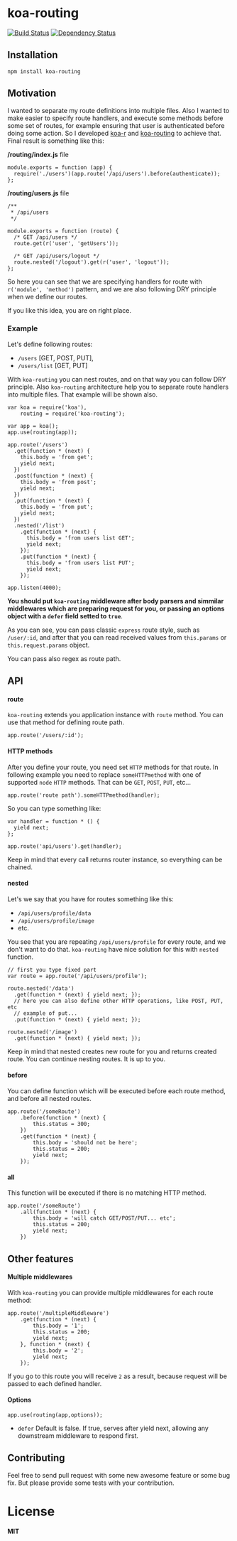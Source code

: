 koa-routing
================
[![Build Status](https://travis-ci.org/ivpusic/koa-routing.svg?branch=master)](https://travis-ci.org/ivpusic/koa-routing)
[![Dependency Status](https://gemnasium.com/ivpusic/koa-routing.svg)](https://gemnasium.com/ivpusic/koa-routing)
## Installation
```
npm install koa-routing
```

## Motivation

I wanted to separate my route definitions into multiple files. Also I wanted to make easier to specify route handlers, and execute some methods before some set of routes, for example ensuring that user is authenticated before doing some action. So I developed [koa-r](https://github.com/ivpusic/koa-r) and [koa-routing](https://github.com/ivpusic/koa-routing) to achieve that. Final result is something like this:

**/routing/index.js** file
```
module.exports = function (app) {
  require('./users')(app.route('/api/users').before(authenticate));
};
```

**/routing/users.js** file
```
/**
 * /api/users
 */

module.exports = function (route) {
  /* GET /api/users */
  route.get(r('user', 'getUsers'));

  /* GET /api/users/logout */
  route.nested('/logout').get(r('user', 'logout'));
};
```

So here you can see that we are specifying handlers for route with ``r('module', 'method')`` pattern, and we are also following DRY principle when we define our routes.

If you like this idea, you are on right place.

### Example

Let's define following routes:
- ``/users`` [GET, POST, PUT],
- ``/users/list`` [GET, PUT]

With ``koa-routing`` you can nest routes, and on that way you can follow DRY principle.
Also ``koa-routing`` architecture help you to separate route handlers into multiple files. That example will be shown also.

```
var koa = require('koa'),
	routing = require('koa-routing');

var app = koa();
app.use(routing(app));

app.route('/users')
  .get(function * (next) {
    this.body = 'from get';
    yield next;
  })
  .post(function * (next) {
    this.body = 'from post';
    yield next;
  })
  .put(function * (next) {
    this.body = 'from put';
    yield next;
  })
  .nested('/list')
    .get(function * (next) {
      this.body = 'from users list GET';
      yield next;
    });
    .put(function * (next) {
      this.body = 'from users list PUT';
      yield next;
    });

app.listen(4000);
```
**You should put ``koa-routing`` middleware after body parsers and simmilar middlewares which are preparing request for you, or passing an options object with a ``defer`` field setted to ``true``**.

As you can see, you can pass classic ``express`` route style, such as ``/user/:id``, and after that you can read received values from ``this.params`` or ``this.request.params`` object.

You can pass also regex as route path.

## API

#### route
``koa-routing`` extends you application instance with ``route`` method.
You can use that method for defining route path.

```
app.route('/users/:id');
```

#### HTTP methods

After you define your route, you need set ``HTTP`` methods for that route.
In following example you need to replace ``someHTTPmethod`` with one of supported
``node`` ``HTTP`` methods. That can be ``GET``, ``POST``, ``PUT``, etc...

```
app.route('route path').someHTTPmethod(handler);
```

So you can type something like:
```
var handler = function * () {
  yield next;
};

app.route('api/users').get(handler);
```

Keep in mind that every call returns router instance, so everything can be chained.

#### nested

Let's we say that you have for routes something like this:
- ``/api/users/profile/data``
- ``/api/users/profile/image``
- etc.

You see that you are repeating ``/api/users/profile`` for every route, and we don't want to do that.
``koa-routing`` have nice solution for this with ``nested`` function.

```
// first you type fixed part
var route = app.route('/api/users/profile');

route.nested('/data')
  .get(function * (next) { yield next; });
  // here you can also define other HTTP operations, like POST, PUT, etc
  // example of put...
  .put(function * (next) { yield next; });

route.nested('/image')
  .get(function * (next) { yield next; });
```

Keep in mind that nested creates new route for you and returns created route. You can continue nesting routes. It is up to you.

#### before

You can define function which will be executed before each route method, and before all nested routes.
```
app.route('/someRoute')
	.before(function * (next) {
		this.status = 300;
	})
	.get(function * (next) {
		this.body = 'should not be here';
		this.status = 200;
		yield next;
	});
```

#### all

This function will be executed if there is no matching HTTP method.
```
app.route('/someRoute')
	.all(function * (next) {
		this.body = 'will catch GET/POST/PUT... etc';
		this.status = 200;
		yield next;
	})
```

## Other features

#### Multiple middlewares

With ``koa-routing`` you can provide multiple middlewares for each route method:
```
app.route('/multipleMiddleware')
	.get(function * (next) {
		this.body = '1';
		this.status = 200;
		yield next;
	}, function * (next) {
		this.body = '2';
		yield next;
	});
```

If you go to this route you will receive ``2`` as a result, because request will be passed
to each defined handler.

#### Options

```
app.use(routing(app,options));
```

* ``defer`` Default is false. If true, serves after yield next, allowing any downstream middleware to respond first.

## Contributing

Feel free to send pull request with some new awesome feature or some bug fix.
But please provide some tests with your contribution.

# License
**MIT**
